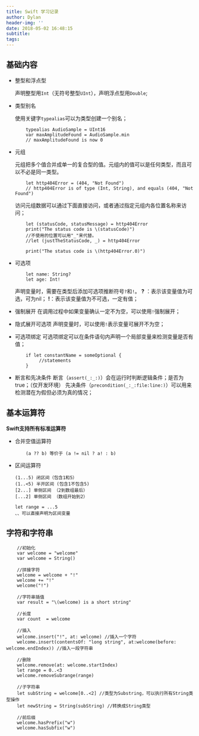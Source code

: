```yaml
---
title: Swift 学习记录
author: Dylan
header-img: ''
date: 2018-05-02 16:48:15
subtitle:
tags:
---
```



## 基础内容

* 整型和浮点型

	声明整型用`Int`（无符号整型`UInt`），声明浮点型用`Double`;
	
* 类型别名
	
	使用关键字`typealias`可以为类型创建一个别名；
	
	```
		typealias AudioSample = UInt16
		var maxAmplitudeFound = AudioSample.min
		// maxAmplitudeFound is now 0
	```
	
* 元组
	
	元组把多个值合并成单一的复合型的值。元组内的值可以是任何类型，而且可以不必是同一类型。
	
	```
		let http404Error = (404, "Not Found")
		// http404Error is of type (Int, String), and equals (404, "Not Found")
	```
	
	访问元组数据可以通过下面直接访问，或者通过指定元组内各位置名称来访问；
	
	```
		let (statusCode, statusMessage) = http404Error
		print("The status code is \(statusCode)")
		//不使用的位置可以用"_"来代替。
		//let (justTheStatusCode, _) = http404Error
		
		print("The status code is \(http404Error.0)")
	```
	
* 可选项

	```
		let name: String?
		let age: Int!
	```
	声明变量时，需要在类型后添加可选项推断符号`?`和`!`。
	**?** ：表示该变量值为可选，可为nil；
	**!**：表示该变量值为不可选，一定有值；
	
* 强制展开
	在调用过程中如果变量确认一定不为空，可以使用`!`强制展开；
	
* 隐式展开可选项
	声明变量时，可以使用`!`表示变量可展开不为空；
	
* 可选项绑定
	可选项绑定可以在条件语句内声明一个局部变量来检测变量是否有值；
	
	```
		if let constantName = someOptional { 
   			 //statements 
		} 
	```
	
* 断言和先决条件
	断言（`assert(_:_:)`）会在运行时判断逻辑条件；是否为true；（仅开发环境）
	先决条件（`precondition(_:_:file:line:)`）可以用来检测潜在为假但必须为真的情况；
	
	
## 基本运算符

**Swift支持所有标准运算符**

* 合并空值运算符

	```
		(a ?? b) 等价于 (a != nil ? a! : b)
	```
	
* 区间运算符
	
	```
	(1...5) 闭区间（包含1和5）
	(1..<5) 半开区间 (包含1不包含5)
	[2...] 单侧区间 （2到数组最后）
	[...2] 单侧区间 （数组开始到2）
	
	let range = ...5
	、、可以直接声明为区间变量
	```

## 字符和字符串

```
	//初始化
	var welcome = "welcome"
	var welcome = String()	
	
	//拼接字符
	welcome = welcome + "!"
	welcome += "!"
	welcome("!")

	//字符串插值
	var result = "\(welcome) is a short string"
	
	//长度
	var count  = welcome
	
	//插入
	welcome.insert("!", at: welcome) //插入一个字符
	welcome.insert(contentsOf: "long string", at:welcome(before: welcome.endIndex)) //插入一段字符串
	
	//删除
	welcome.remove(at: welcome.startIndex)
	let range = 0..<3
	welcome.removeSubrange(range)

	//子字符串
	let subString = welcome[0..<2] //类型为Substring，可以执行所有String类型操作
	let newString = String(subString) //转换成String类型
	
	//前后缀
	welcome.hasPrefix("w")
	welcome.hasSubfix("w")

```

